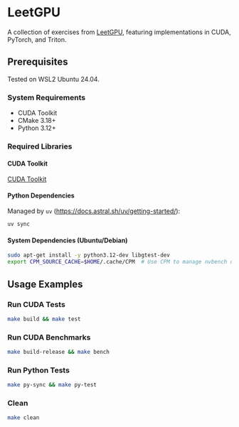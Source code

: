 # LeetGPU

A collection of exercises from [LeetGPU](https://leetgpu.com/), featuring implementations in CUDA, PyTorch, and Triton.

## Prerequisites

Tested on WSL2 Ubuntu 24.04.

### System Requirements
- CUDA Toolkit
- CMake 3.18+
- Python 3.12+

### Required Libraries

#### CUDA Toolkit

[CUDA Toolkit](https://developer.nvidia.com/cuda-downloads?target_os=Linux&target_arch=x86_64&Distribution=WSL-Ubuntu&target_version=2.0&target_type=deb_local)

#### Python Dependencies

Managed by `uv` (https://docs.astral.sh/uv/getting-started/):

```bash
uv sync
```

#### System Dependencies (Ubuntu/Debian)
```bash
sudo apt-get install -y python3.12-dev libgtest-dev
export CPM_SOURCE_CACHE=$HOME/.cache/CPM  # Use CPM to manage nvbench dependency
```

## Usage Examples

### Run CUDA Tests

```bash
make build && make test
```

### Run CUDA Benchmarks

```bash
make build-release && make bench
```

### Run Python Tests

```bash
make py-sync && make py-test
```

### Clean

```bash
make clean
```
